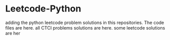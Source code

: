 # Leetcode-Python
adding the python leetcode problem solutions in this repositories. 
The code files are here.
all CTCI problems solutions are here.
some leetcode solutions are her




















































































































































































































































































































































































































































































































































































































































































































































































































































































































































































































